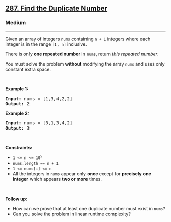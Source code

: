 <h2><a href="https://leetcode.com/problems/find-the-duplicate-number/">287. Find the Duplicate Number</a></h2><h3>Medium</h3><hr><div style="user-select: auto;"><p style="user-select: auto;">Given an array of integers <code style="user-select: auto;">nums</code> containing&nbsp;<code style="user-select: auto;">n + 1</code> integers where each integer is in the range <code style="user-select: auto;">[1, n]</code> inclusive.</p>

<p style="user-select: auto;">There is only <strong style="user-select: auto;">one repeated number</strong> in <code style="user-select: auto;">nums</code>, return <em style="user-select: auto;">this&nbsp;repeated&nbsp;number</em>.</p>

<p style="user-select: auto;">You must solve the problem <strong style="user-select: auto;">without</strong> modifying the array <code style="user-select: auto;">nums</code>&nbsp;and uses only constant extra space.</p>

<p style="user-select: auto;">&nbsp;</p>
<p style="user-select: auto;"><strong style="user-select: auto;">Example 1:</strong></p>

<pre style="position: relative; user-select: auto;"><strong style="user-select: auto;">Input:</strong> nums = [1,3,4,2,2]
<strong style="user-select: auto;">Output:</strong> 2
<div class="open_grepper_editor" title="Edit &amp; Save To Grepper" style="user-select: auto;"></div></pre>

<p style="user-select: auto;"><strong style="user-select: auto;">Example 2:</strong></p>

<pre style="position: relative; user-select: auto;"><strong style="user-select: auto;">Input:</strong> nums = [3,1,3,4,2]
<strong style="user-select: auto;">Output:</strong> 3
<div class="open_grepper_editor" title="Edit &amp; Save To Grepper" style="user-select: auto;"></div></pre>

<p style="user-select: auto;">&nbsp;</p>
<p style="user-select: auto;"><strong style="user-select: auto;">Constraints:</strong></p>

<ul style="user-select: auto;">
	<li style="user-select: auto;"><code style="user-select: auto;">1 &lt;= n &lt;= 10<sup style="user-select: auto;">5</sup></code></li>
	<li style="user-select: auto;"><code style="user-select: auto;">nums.length == n + 1</code></li>
	<li style="user-select: auto;"><code style="user-select: auto;">1 &lt;= nums[i] &lt;= n</code></li>
	<li style="user-select: auto;">All the integers in <code style="user-select: auto;">nums</code> appear only <strong style="user-select: auto;">once</strong> except for <strong style="user-select: auto;">precisely one integer</strong> which appears <strong style="user-select: auto;">two or more</strong> times.</li>
</ul>

<p style="user-select: auto;">&nbsp;</p>
<p style="user-select: auto;"><b style="user-select: auto;">Follow up:</b></p>

<ul style="user-select: auto;">
	<li style="user-select: auto;">How can we prove that at least one duplicate number must exist in <code style="user-select: auto;">nums</code>?</li>
	<li style="user-select: auto;">Can you solve the problem in linear runtime complexity?</li>
</ul>
</div>
